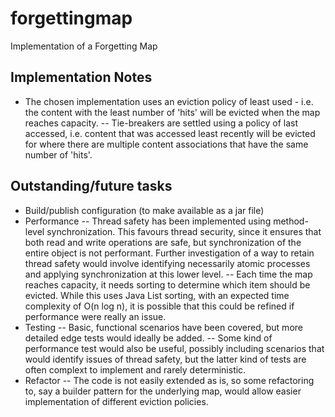 # forgettingmap
Implementation of a Forgetting Map

## Implementation Notes
- The chosen implementation uses an eviction policy of least used - i.e. the content with the least number of 'hits' will be evicted when the map reaches capacity.
-- Tie-breakers are settled using a policy of last accessed, i.e. content that was accessed least recently will be evicted for where there are multiple content associations that have the same number of 'hits'.

## Outstanding/future tasks
- Build/publish configuration (to make available as a jar file)
- Performance
-- Thread safety has been implemented using method-level synchronization. This favours thread security, since it ensures that both read and write operations are safe, but synchronization of the entire object is not performant. Further investigation of a way to retain thread safety would involve identifying necessarily atomic processes and applying synchronization at this lower level.
-- Each time the map reaches capacity, it needs sorting to determine which item should be evicted. While this uses Java List sorting, with an expected time complexity of O(n log n), it is possible that this could be refined if performance were really an issue.
- Testing
-- Basic, functional scenarios have been covered, but more detailed edge tests would ideally be added.
-- Some kind of performance test would also be useful, possibly including scenarios that would identify issues of thread safety, but the latter kind of tests are often complext to implement and rarely deterministic.
- Refactor
-- The code is not easily extended as is, so some refactoring to, say a builder pattern for the underlying map, would allow easier implementation of different eviction policies.
